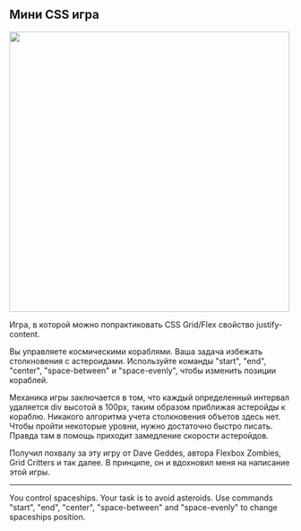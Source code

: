 ## Мини CSS игра

<img src="https://github.com/Alveek/space-between/blob/master/sb.gif" width="500px" />

Игра, в которой можно попрактиковать CSS Grid/Flex свойство justify-content.

Вы управляете космическими кораблями. Ваша задача избежать столкновения с астероидами. 
Используйте команды "start", "end", "center", "space-between" и "space-evenly", чтобы изменить позиции кораблей.

Механика игры заключается в том, что каждый определенный интервал удаляется div высотой в 100px, таким образом приближая астеройды к кораблю. Никакого алгоритма учета столкновения объетов здесь нет. Чтобы пройти некоторые уровни, нужно достаточно быстро писать. Правда там в помощь приходит замедление скорости астеройдов.

Получил похвалу за эту игру от Dave Geddes, автора Flexbox Zombies, Grid Critters и так далее. В принципе, он и вдохновил меня на написание этой игры.

---

You control spaceships. Your task is to avoid asteroids. Use commands "start", "end", "center", "space-between" 
and "space-evenly" to change spaceships position.
